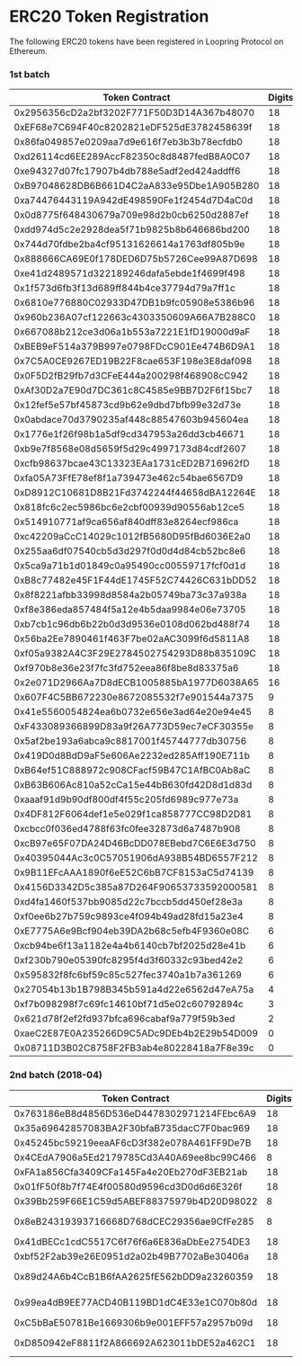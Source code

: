 # ERC20 Token Registration

The following ERC20 tokens have been registered in Loopring Protocol on Ethereum.

### 1st batch  
| Token Contract | Digits | Symbol | Name | 
|----|----|----|----|
0x2956356cD2a2bf3202F771F50D3D14A367b48070 | 18 | WETH | Ether Token
0xEF68e7C694F40c8202821eDF525dE3782458639f | 18 | LRC | Loopring
0x86fa049857e0209aa7d9e616f7eb3b3b78ecfdb0 | 18 | EOS | EOS
0xd26114cd6EE289AccF82350c8d8487fedB8A0C07 | 18 | OMG | OmiseGO
0xe94327d07fc17907b4db788e5adf2ed424addff6 | 18 | REP | Augur
0xB97048628DB6B661D4C2aA833e95Dbe1A905B280 | 18 | PAY | TenX
0xa74476443119A942dE498590Fe1f2454d7D4aC0d | 18 | GNT | Golem
0x0d8775f648430679a709e98d2b0cb6250d2887ef | 18 | BAT | BAT
0xdd974d5c2e2928dea5f71b9825b8b646686bd200 | 18 | KNC | Kyber
0x744d70fdbe2ba4cf95131626614a1763df805b9e | 18 | SNT | Status
0x888666CA69E0f178DED6D75b5726Cee99A87D698 | 18 | ICN | Iconomi
0xe41d2489571d322189246dafa5ebde1f4699f498 | 18 | ZRX | 0x
0x1f573d6fb3f13d689ff844b4ce37794d79a7ff1c | 18 | BNT | Bancor | 
0x6810e776880C02933D47DB1b9fc05908e5386b96 | 18 | GNO | Gnosis
0x960b236A07cf122663c4303350609A66A7B288C0 | 18 | ANT | Aragon
0x667088b212ce3d06a1b553a7221E1fD19000d9aF | 18 | WINGS | WINGS
0xBEB9eF514a379B997e0798FDcC901Ee474B6D9A1 | 18 | MLN | Melon
0x7C5A0CE9267ED19B22F8cae653F198e3E8daf098 | 18 | SAN | Santiment
0x0F5D2fB29fb7d3CFeE444a200298f468908cC942 | 18 | MANA | Decentraland
0xAf30D2a7E90d7DC361c8C4585e9BB7D2F6f15bc7 | 18 | 1ST | FirstBlood
0x12fef5e57bf45873cd9b62e9dbd7bfb99e32d73e | 18 | CFI | Cofoundit
0x0abdace70d3790235af448c88547603b945604ea | 18 | DNT | district0x
0x1776e1f26f98b1a5df9cd347953a26dd3cb46671 | 18 | NMR | Numeraire
0xb9e7f8568e08d5659f5d29c4997173d84cdf2607 | 18 | SWT | Swarm | City
0xcfb98637bcae43C13323EAa1731cED2B716962fD | 18 | NET | Nimiq
0xfa05A73FfE78ef8f1a739473e462c54bae6567D9 | 18 | LUN | Lunyr
0xD8912C10681D8B21Fd3742244f44658dBA12264E | 18 | PLU | Pluton
0x818fc6c2ec5986bc6e2cbf00939d90556ab12ce5 | 18 | KIN | Kin
0x514910771af9ca656af840dff83e8264ecf986ca | 18 | LINK | ChainLink
0xc42209aCcC14029c1012fB5680D95fBd6036E2a0 | 18 | PPP | PayPie
0x255aa6df07540cb5d3d297f0d0d4d84cb52bc8e6 | 18 | RDN | Raiden
0x5ca9a71b1d01849c0a95490cc00559717fcf0d1d | 18 | AE | Aeternity
0xB8c77482e45F1F44dE1745F52C74426C631bDD52 | 18 | BNB | Binance
0x8f8221afbb33998d8584a2b05749ba73c37a938a | 18 | REQ | Request
0xf8e386eda857484f5a12e4b5daa9984e06e73705 | 18 | IND | Indorse
0xb7cb1c96db6b22b0d3d9536e0108d062bd488f74 | 18 | WTC | Walton
0x56ba2Ee7890461f463F7be02aAC3099f6d5811A8 | 18 | CAT | BlockCAT
0xf05a9382A4C3F29E2784502754293D88b835109C | 18 | REX | REX
0xf970b8e36e23f7fc3fd752eea86f8be8d83375a6 | 18 | RCN | Ripio
0x2e071D2966Aa7D8dECB1005885bA1977D6038A65 | 16 | ROL | DICE
0x607F4C5BB672230e8672085532f7e901544a7375 | 9 | RLC | iExec
0x41e5560054824ea6b0732e656e3ad64e20e94e45 | 8 | CVC | Civic
0xF433089366899D83a9f26A773D59ec7eCF30355e | 8 | MTL | MetalPay
0x5af2be193a6abca9c8817001f45744777db30756 | 8 | ETHOS | Ethos
0x419D0d8BdD9aF5e606Ae2232ed285Aff190E711b | 8 | FUN | FunFair
0xB64ef51C888972c908CFacf59B47C1AfBC0Ab8aC | 8 | STORJ | Storj
0xB63B606Ac810a52cCa15e44bB630fd42D8d1d83d | 8 | MCO | Monaco
0xaaaf91d9b90df800df4f55c205fd6989c977e73a | 8 | TKN | Monolith
0x4DF812F6064def1e5e029f1ca858777CC98D2D81 | 8 | XAUR | Xaurum
0xcbcc0f036ed4788f63fc0fee32873d6a7487b908 | 8 | HMQ | Humaniq
0xcB97e65F07DA24D46BcDD078EBebd7C6E6E3d750 | 8 | BTM | Bytom
0x40395044Ac3c0C57051906dA938B54BD6557F212 | 8 | MGO | MobileGo
0x9B11EFcAAA1890f6eE52C6bB7CF8153aC5d74139 | 8 | ATM | Attention
0x4156D3342D5c385a87D264F90653733592000581 | 8 | SALT | Salt
0xd4fa1460f537bb9085d22c7bccb5dd450ef28e3a | 8 | PPT | Populous
0xf0ee6b27b759c9893ce4f094b49ad28fd15a23e4 | 8 | ENG | Enigma
0xE7775A6e9Bcf904eb39DA2b68c5efb4F9360e08C | 6 | TAAS | Taas
0xcb94be6f13a1182e4a4b6140cb7bf2025d28e41b | 6 | TRST | Trustcoin
0xf230b790e05390fc8295f4d3f60332c93bed42e2 | 6 | TRX | Tron
0x595832f8fc6bf59c85c527fec3740a1b7a361269 | 6 | POWR | PowerLedger
0x27054b13b1B798B345b591a4d22e6562d47eA75a | 4 | AST | AirSwap
0xf7b098298f7c69fc14610bf71d5e02c60792894c | 3 | GUP | Guppy
0x621d78f2ef2fd937bfca696cabaf9a779f59b3ed | 2 | DRP | DCORP
0xaeC2E87E0A235266D9C5ADc9DEb4b2E29b54D009 | 0 | SNGLS | SingularDTV
0x08711D3B02C8758F2FB3ab4e80228418a7F8e39c | 0 | EDG | Edgeless

### 2nd batch (2018-04)  
| Token Contract | Digits | Symbol | Name | 
|----|----|----|----|
0x763186eB8d4856D536eD4478302971214FEbc6A9 | 18 | BETR  |  Better Betting
0x35a69642857083BA2F30bfaB735dacC7F0bac969 | 18 | BBN   |  BBNToken
0x45245bc59219eeaAF6cD3f382e078A461FF9De7B | 18 | BKX   |  BANKEX
0x4CEdA7906a5Ed2179785Cd3A40A69ee8bc99C466 | 8  | AION  |  AION
0xFA1a856Cfa3409CFa145Fa4e20Eb270dF3EB21ab | 18 | IOST  |  IOSToken
0x01fF50f8b7f74E4f00580d9596cd3D0d6d6E326f | 18 | BFT   |  BF Token
0x39Bb259F66E1C59d5ABEF88375979b4D20D98022 | 8  | WAX   |  Wax Token
0x8eB24319393716668D768dCEC29356ae9CfFe285 | 8  | AGI   |  SingularityNET Token
0x41dBECc1cdC5517C6f76f6a6E836aDbEe2754DE3 | 18 | MTN   |  MedToken
0xbf52F2ab39e26E0951d2a02b49B7702aBe30406a | 18 | ODEM  |  ODEM Token
0x89d24A6b4CcB1B6fAA2625fE562bDD9a23260359 | 18 | DAI   |  Dai Stablecoin v1.0
0x99ea4dB9EE77ACD40B119BD1dC4E33e1C070b80d | 18 | QSP   |  Quantstamp Token
0xC5bBaE50781Be1669306b9e001EFF57a2957b09d | 18 | GTO   |  Gifto
0xD850942eF8811f2A866692A623011bDE52a462C1 | 18 | VEN   |  VeChain Token
